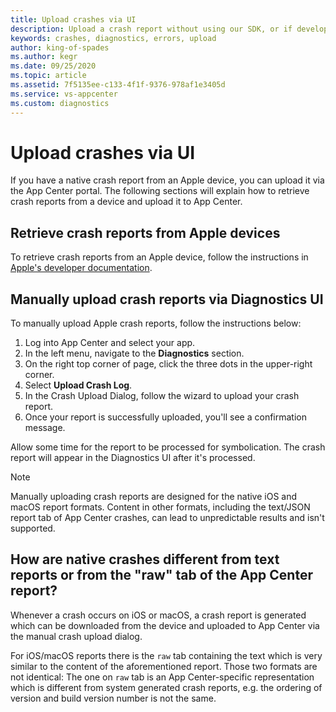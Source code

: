 ```yaml
---
title: Upload crashes via UI
description: Upload a crash report without using our SDK, or if developing for a custom platform.
keywords: crashes, diagnostics, errors, upload
author: king-of-spades
ms.author: kegr
ms.date: 09/25/2020
ms.topic: article
ms.assetid: 7f5135ee-c133-4f1f-9376-978af1e3405d
ms.service: vs-appcenter
ms.custom: diagnostics
---
```


# Upload crashes via UI
If you have a native crash report from an Apple device, you can upload it via the App Center portal. The following sections will explain how to retrieve crash reports from a device and upload it to App Center.

## Retrieve crash reports from Apple devices
To retrieve crash reports from an Apple device, follow the instructions in [Apple's developer documentation](https://developer.apple.com/documentation/xcode/diagnosing_issues_using_crash_reports_and_device_logs/acquiring_crash_reports_and_diagnostic_logs).

## Manually upload crash reports via Diagnostics UI
To manually upload Apple crash reports, follow the instructions below:

1. Log into App Center and select your app.
2. In the left menu, navigate to the **Diagnostics** section.
3. On the right top corner of page, click the three dots in the upper-right corner.
4. Select **Upload Crash Log**.
5. In the Crash Upload Dialog, follow the wizard to upload your crash report.
6. Once your report is successfully uploaded, you'll see a confirmation message.

Allow some time for the report to be processed for symbolication. The crash report will appear in the Diagnostics UI after it's processed.

> [!NOTE]
> Manually uploading crash reports are designed for the native iOS and macOS report formats. Content in other formats, including the text/JSON report tab of App Center crashes, can lead to unpredictable results and isn't supported.

## How are native crashes different from text reports or from the "raw" tab of the App Center report?
Whenever a crash occurs on iOS or macOS, a crash report is generated which can be downloaded from the device and uploaded to App Center via the manual crash upload dialog.

For iOS/macOS reports there is the `raw` tab containing the text which is very similar to the content of the aforementioned report.
Those two formats are not identical: The one on `raw` tab is an App Center-specific representation which is different from system generated crash reports, e.g. the ordering of version and build version number is not the same.
